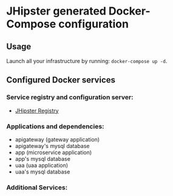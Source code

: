 # JHipster generated Docker-Compose configuration

## Usage

Launch all your infrastructure by running: `docker-compose up -d`.

## Configured Docker services

### Service registry and configuration server:
- [JHipster Registry](http://localhost:8761)

### Applications and dependencies:
- apigateway (gateway application)
- apigateway's mysql database
- app (microservice application)
- app's mysql database
- uaa (uaa application)
- uaa's mysql database

### Additional Services:

